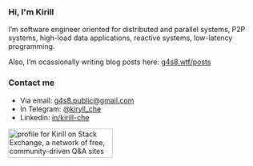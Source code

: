 ### Hi, I'm Kirill

I’m software engineer oriented for distributed and parallel systems, P2P systems, high-load data applications, reactive systems, low-latency programming.

Also, I’m ocassionally writing blog posts here: [g4s8.wtf/posts](https://g4s8.wtf/posts/)

### Contact me
 - Via email: [g4s8.public@gmail.com](mailto:g4s8.public@gmail.com)
 - In Telegram: [@kiryll_che](https://t.me/kiryll_che)
 - Linkedin: [in/kirill-che]

[Blog]: https://www.g4s8.wtf
[StackOverflow]: https://stackoverflow.com/users/1723695/kirill
[in/kirill-che]: https://www.linkedin.com/in/kirill-che

<a href="https://stackexchange.com/users/1909497"><img src="https://stackexchange.com/users/flair/1909497.png" width="208" height="58" alt="profile for Kirill on Stack Exchange, a network of free, community-driven Q&amp;A sites" title="profile for Kirill on Stack Exchange, a network of free, community-driven Q&amp;A sites"></a>
